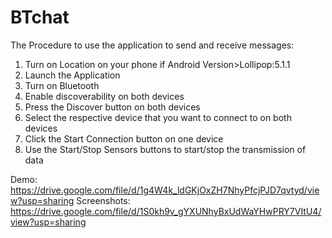 # BTchat
The Procedure to use the application to send and receive messages:

1. Turn on Location on your phone if Android Version>Lollipop:5.1.1
2. Launch the Application
3. Turn on Bluetooth
4. Enable discoverability on both devices
5. Press the Discover button on both devices
6. Select the respective device that you want to connect to on both devices
7. Click  the Start Connection button on one device
8. Use the Start/Stop Sensors buttons to start/stop the transmission of data

Demo: https://drive.google.com/file/d/1g4W4k_ldGKjOxZH7NhyPfcjPJD7qvtyd/view?usp=sharing
Screenshots: https://drive.google.com/file/d/1S0kh9v_gYXUNhyBxUdWaYHwPRY7VItU4/view?usp=sharing
